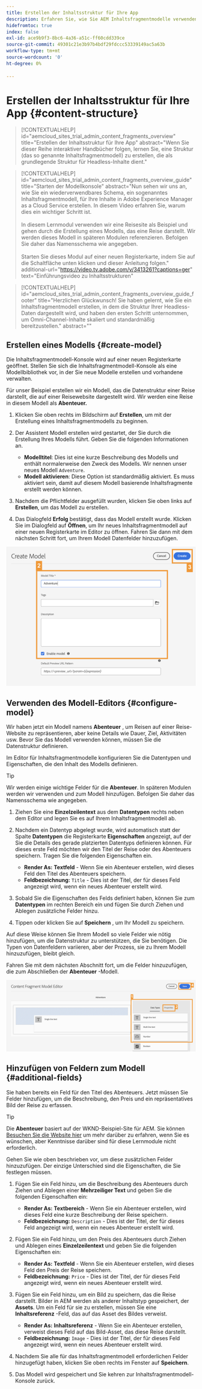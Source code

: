 ```yaml
---
title: Erstellen der Inhaltsstruktur für Ihre App
description: Erfahren Sie, wie Sie AEM Inhaltsfragmentmodelle verwenden können, um Ihre Inhaltsstruktur zu erstellen, die als Grundlage für Ihren Headless Content dient.
hidefromtoc: true
index: false
exl-id: ace9b9f3-8bc6-4a36-a51c-ff60cdd339ce
source-git-commit: 49301c21e3b97b4bdf29fdccc53339149ac5a63b
workflow-type: tm+mt
source-wordcount: '0'
ht-degree: 0%

---
```



# Erstellen der Inhaltsstruktur für Ihre App {#content-structure}

>[!CONTEXTUALHELP]
>id="aemcloud_sites_trial_admin_content_fragments_overview"
>title="Erstellen der Inhaltsstruktur für Ihre App"
>abstract="Wenn Sie dieser Reihe interaktiver Handbücher folgen, lernen Sie, eine Struktur (das so genannte Inhaltsfragmentmodell) zu erstellen, die als grundlegende Struktur für Headless-Inhalte dient."

>[!CONTEXTUALHELP]
>id="aemcloud_sites_trial_admin_content_fragments_overview_guide"
>title="Starten der Modellkonsole"
>abstract="Nun sehen wir uns an, wie Sie ein wiederverwendbares Schema, ein sogenanntes Inhaltsfragmentmodell, für Ihre Inhalte in Adobe Experience Manager as a Cloud Service erstellen. In diesem Video erfahren Sie, warum dies ein wichtiger Schritt ist. <br><br>In diesem Lernmodul verwenden wir eine Reisesite als Beispiel und gehen durch die Erstellung eines Modells, das eine Reise darstellt. Wir werden dieses Modell in späteren Modulen referenzieren. Befolgen Sie daher das Namensschema wie angegeben.<br><br>Starten Sie dieses Modul auf einer neuen Registerkarte, indem Sie auf die Schaltfläche unten klicken und dieser Anleitung folgen."
>additional-url="https://video.tv.adobe.com/v/3413261?captions=ger" text="Einführungsvideo zu Inhaltsstrukturen"

>[!CONTEXTUALHELP]
>id="aemcloud_sites_trial_admin_content_fragments_overview_guide_footer"
>title="Herzlichen Glückwunsch! Sie haben gelernt, wie Sie ein Inhaltsfragmentmodell erstellen, in dem die Struktur Ihrer Headless-Daten dargestellt wird, und haben den ersten Schritt unternommen, um Omni-Channel-Inhalte skaliert und standardmäßig bereitzustellen."
>abstract=""

## Erstellen eines Modells {#create-model}

Die Inhaltsfragmentmodell-Konsole wird auf einer neuen Registerkarte geöffnet. Stellen Sie sich die Inhaltsfragmentmodell-Konsole als eine Modellbibliothek vor, in der Sie neue Modelle erstellen und vorhandene verwalten.

Für unser Beispiel erstellen wir ein Modell, das die Datenstruktur einer Reise darstellt, die auf einer Reisewebsite dargestellt wird. Wir werden eine Reise in diesem Modell als **Abenteuer.**

1. Klicken Sie oben rechts im Bildschirm auf **Erstellen**, um mit der Erstellung eines Inhaltsfragmentmodells zu beginnen.

1. Der Assistent Modell erstellen wird gestartet, der Sie durch die Erstellung Ihres Modells führt. Geben Sie die folgenden Informationen an.

   * **Modelltitel**: Dies ist eine kurze Beschreibung des Modells und enthält normalerweise den Zweck des Modells. Wir nennen unser neues Modell `Adventure`.
   * **Modell aktivieren**: Diese Option ist standardmäßig aktiviert. Es muss aktiviert sein, damit auf diesem Modell basierende Inhaltsfragmente erstellt werden können.

1. Nachdem die Pflichtfelder ausgefüllt wurden, klicken Sie oben links auf **Erstellen**, um das Modell zu erstellen.

1. Das Dialogfeld **Erfolg** bestätigt, dass das Modell erstellt wurde. Klicken Sie im Dialogfeld auf **Öffnen**, um Ihr neues Inhaltsfragmentmodell auf einer neuen Registerkarte im Editor zu öffnen. Fahren Sie dann mit dem nächsten Schritt fort, um Ihrem Modell Datenfelder hinzuzufügen.

![Schritte 2 und 3 zum Erstellen eines Inhaltsfragmentmodells](assets/do-not-localize/create-model.png)

## Verwenden des Modell-Editors {#configure-model}

Wir haben jetzt ein Modell namens **Abenteuer** , um Reisen auf einer Reise-Website zu repräsentieren, aber keine Details wie Dauer, Ziel, Aktivitäten usw. Bevor Sie das Modell verwenden können, müssen Sie die Datenstruktur definieren.

Im Editor für Inhaltsfragmentmodelle konfigurieren Sie die Datentypen und Eigenschaften, die den Inhalt des Modells definieren.

>[!TIP]
>
>Wir werden einige wichtige Felder für die **Abenteuer**. In späteren Modulen werden wir verwenden und zum Modell hinzufügen. Befolgen Sie daher das Namensschema wie angegeben.

1. Ziehen Sie eine **Einzelzeilentext** aus dem **Datentypen** rechts neben dem Editor und legen Sie es auf Ihrem Inhaltsfragmentmodell ab.

1. Nachdem ein Datentyp abgelegt wurde, wird automatisch statt der Spalte **Datentypen** die Registerkarte **Eigenschaften** angezeigt, auf der Sie die Details des gerade platzierten Datentyps definieren können. Für dieses erste Feld möchten wir den Titel der Reise oder des Abenteuers speichern. Tragen Sie die folgenden Eigenschaften ein.

   * **Render As:** **Textfeld** - Wenn Sie ein Abenteuer erstellen, wird dieses Feld den Titel des Abenteuers speichern.
   * **Feldbezeichnung:** `Title` - Dies ist der Titel, der für dieses Feld angezeigt wird, wenn ein neues Abenteuer erstellt wird.

1. Sobald Sie die Eigenschaften des Felds definiert haben, können Sie zum **Datentypen** im rechten Bereich ein und fügen Sie durch Ziehen und Ablegen zusätzliche Felder hinzu.

1. Tippen oder klicken Sie auf **Speichern** , um Ihr Modell zu speichern.

Auf diese Weise können Sie Ihrem Modell so viele Felder wie nötig hinzufügen, um die Datenstruktur zu unterstützen, die Sie benötigen. Die Typen von Datenfeldern variieren, aber der Prozess, sie zu Ihrem Modell hinzuzufügen, bleibt gleich.

Fahren Sie mit dem nächsten Abschnitt fort, um die Felder hinzuzufügen, die zum Abschließen der **Abenteuer** -Modell.

![Schritte 1, 2 und 3 zum Hinzufügen von Feldern zum Modell](assets/do-not-localize/define-model-fields.png)

## Hinzufügen von Feldern zum Modell {#additional-fields}

Sie haben bereits ein Feld für den Titel des Abenteuers. Jetzt müssen Sie Felder hinzufügen, um die Beschreibung, den Preis und ein repräsentatives Bild der Reise zu erfassen.

>[!TIP]
>
>Die **Abenteuer** basiert auf der WKND-Beispiel-Site für AEM. Sie können [Besuchen Sie die Website hier](https://wknd.site/us/en/adventures/yosemite-backpacking.html) um mehr darüber zu erfahren, wenn Sie es wünschen, aber Kenntnisse darüber sind für diese Lernmodule nicht erforderlich.

Gehen Sie wie oben beschrieben vor, um diese zusätzlichen Felder hinzuzufügen. Der einzige Unterschied sind die Eigenschaften, die Sie festlegen müssen.

1. Fügen Sie ein Feld hinzu, um die Beschreibung des Abenteuers durch Ziehen und Ablegen einer **Mehrzeiliger Text** und geben Sie die folgenden Eigenschaften ein:

   * **Render As:** **Textbereich** - Wenn Sie ein Abenteuer erstellen, wird dieses Feld eine kurze Beschreibung der Reise speichern.
   * **Feldbezeichnung:** `Description` - Dies ist der Titel, der für dieses Feld angezeigt wird, wenn ein neues Abenteuer erstellt wird.

1. Fügen Sie ein Feld hinzu, um den Preis des Abenteuers durch Ziehen und Ablegen eines **Einzelzeilentext** und geben Sie die folgenden Eigenschaften ein:

   * **Render As:** **Textfeld** - Wenn Sie ein Abenteuer erstellen, wird dieses Feld den Preis der Reise speichern.
   * **Feldbezeichnung:** `Price` - Dies ist der Titel, der für dieses Feld angezeigt wird, wenn ein neues Abenteuer erstellt wird.

1. Fügen Sie ein Feld hinzu, um ein Bild zu speichern, das die Reise darstellt. Bilder in AEM werden als anderer Inhaltstyp gespeichert, der **Assets**. Um ein Feld für sie zu erstellen, müssen Sie eine **Inhaltsreferenz** -Feld, das auf das Asset des Bildes verweist.

   * **Render As:** **Inhaltsreferenz** - Wenn Sie ein Abenteuer erstellen, verweist dieses Feld auf das Bild-Asset, das diese Reise darstellt.
   * **Feldbezeichnung:** `Image` - Dies ist der Titel, der für dieses Feld angezeigt wird, wenn ein neues Abenteuer erstellt wird.

1. Nachdem Sie alle für das Inhaltsfragmentmodell erforderlichen Felder hinzugefügt haben, klicken Sie oben rechts im Fenster auf **Speichern**.

1. Das Modell wird gespeichert und Sie kehren zur Inhaltsfragmentmodell-Konsole zurück.

